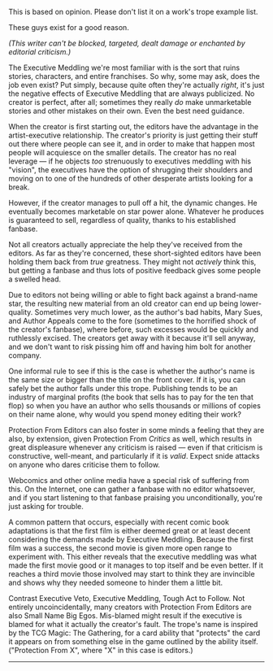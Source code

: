 This is based on opinion. Please don't list it on a work's trope example list.

These guys exist for a good reason.

_(This writer can't be blocked, targeted, dealt damage or enchanted by editorial criticism.)_

The Executive Meddling we're most familiar with is the sort that ruins stories, characters, and entire franchises. So why, some may ask, does the job even exist? Put simply, because quite often they're actually _right_, it's just the negative effects of Executive Meddling that are always publicized. No creator is perfect, after all; sometimes they really _do_ make unmarketable stories and other mistakes on their own. Even the best need guidance.

When the creator is first starting out, the editors have the advantage in the artist-executive relationship. The creator's priority is just getting their stuff out there where people can see it, and in order to make that happen most people will acquiesce on the smaller details. The creator has no real leverage — if he objects _too_ strenuously to executives meddling with his "vision", the executives have the option of shrugging their shoulders and moving on to one of the hundreds of other desperate artists looking for a break.

However, if the creator manages to pull off a hit, the dynamic changes. He eventually becomes marketable on star power alone. Whatever he produces is guaranteed to sell, regardless of quality, thanks to his established fanbase.

Not all creators actually appreciate the help they've received from the editors. As far as they're concerned, these short-sighted editors have been holding them back from _true_ greatness. They might not _actively_ think this, but getting a fanbase and thus lots of positive feedback gives some people a swelled head.

Due to editors not being willing or able to fight back against a brand-name star, the resulting new material from an old creator can end up being lower-quality. Sometimes very much lower, as the author's bad habits, Mary Sues, and Author Appeals come to the fore (sometimes to the horrified shock of the creator's fanbase), where before, such excesses would be quickly and ruthlessly excised. The creators get away with it because it'll sell anyway, and we don't want to risk pissing him off and having him bolt for another company.

One informal rule to see if this is the case is whether the author's name is the same size or bigger than the title on the front cover. If it is, you can safely bet the author falls under this trope. Publishing tends to be an industry of marginal profits (the book that sells has to pay for the ten that flop) so when you have an author who sells thousands or millions of copies on their name alone, why would you spend money editing their work?

Protection From Editors can also foster in some minds a feeling that they are also, by extension, given Protection From _Critics_ as well, which results in great displeasure whenever any criticism is raised — even if that criticism is constructive, well-meant, and particularly if it is _valid_. Expect snide attacks on anyone who dares criticise them to follow.

Webcomics and other online media have a special risk of suffering from this. On the Internet, one can gather a fanbase with no editor whatsoever, and if you start listening to that fanbase praising you unconditionally, you're just asking for trouble.

A common pattern that occurs, especially with recent comic book adaptations is that the first film is either deemed great or at least decent considering the demands made by Executive Meddling. Because the first film was a success, the second movie is given more open range to experiment with. This either reveals that the executive meddling was what made the first movie good or it manages to top itself and be even better. If it reaches a third movie those involved may start to think they are invincible and shows why they needed someone to hinder them a little bit.

Contrast Executive Veto, Executive Meddling, Tough Act to Follow. Not entirely uncoincidentally, many creators with Protection From Editors are also Small Name Big Egos. Mis-blamed might result if the executive is blamed for what it actually the creator's fault. The trope's name is inspired by the TCG Magic: The Gathering, for a card ability that "protects" the card it appears on from something else in the game outlined by the ability itself. ("Protection From X", where "X" in this case is editors.)

___